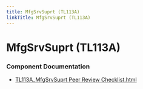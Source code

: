 ```yaml
---
title: MfgSrvSuprt (TL113A)
linkTitle: MfgSrvSuprt (TL113A)
---
```


# MfgSrvSuprt (TL113A)
### Component Documentation

- [TL113A_MfgSrvSuprt Peer Review Checklist.html](doc/TL113A_MfgSrvSuprt%20Peer%20Review%20Checklist.html)

